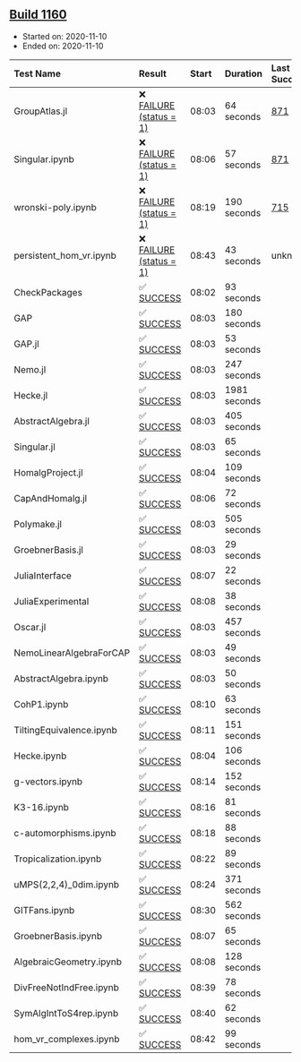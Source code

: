 ## [Build 1160](https://oscarci.mathematik.uni-kl.de/job/oscar-stable/1160/)

* Started on: 2020-11-10
* Ended on: 2020-11-10

| Test Name    | Result | Start | Duration | Last Success | First Failure |
|:-------------|:-------|:------|:---------|:-------------|:--------------|
| GroupAtlas.jl | ❌ [FAILURE (status = 1)](https://oscarci.mathematik.uni-kl.de/job/oscar-stable/1160/artifact/logs/build-1160/GroupAtlas.jl.log) | 08:03 | 64 seconds | [871](https://oscarci.mathematik.uni-kl.de/job/oscar-stable/871/) | [872](https://oscarci.mathematik.uni-kl.de/job/oscar-stable/872/) |
| Singular.ipynb | ❌ [FAILURE (status = 1)](https://oscarci.mathematik.uni-kl.de/job/oscar-stable/1160/artifact/logs/build-1160/Singular.ipynb.log) | 08:06 | 57 seconds | [871](https://oscarci.mathematik.uni-kl.de/job/oscar-stable/871/) | [872](https://oscarci.mathematik.uni-kl.de/job/oscar-stable/872/) |
| wronski-poly.ipynb | ❌ [FAILURE (status = 1)](https://oscarci.mathematik.uni-kl.de/job/oscar-stable/1160/artifact/logs/build-1160/wronski-poly.ipynb.log) | 08:19 | 190 seconds | [715](https://oscarci.mathematik.uni-kl.de/job/oscar-stable/715/) | [716](https://oscarci.mathematik.uni-kl.de/job/oscar-stable/716/) |
| persistent_hom_vr.ipynb | ❌ [FAILURE (status = 1)](https://oscarci.mathematik.uni-kl.de/job/oscar-stable/1160/artifact/logs/build-1160/persistent_hom_vr.ipynb.log) | 08:43 | 43 seconds | unknown | unknown |
| CheckPackages | ✅ [SUCCESS](https://oscarci.mathematik.uni-kl.de/job/oscar-stable/1160/artifact/logs/build-1160/CheckPackages.log) | 08:02 | 93 seconds |  |  |
| GAP | ✅ [SUCCESS](https://oscarci.mathematik.uni-kl.de/job/oscar-stable/1160/artifact/logs/build-1160/GAP.log) | 08:03 | 180 seconds |  |  |
| GAP.jl | ✅ [SUCCESS](https://oscarci.mathematik.uni-kl.de/job/oscar-stable/1160/artifact/logs/build-1160/GAP.jl.log) | 08:03 | 53 seconds |  |  |
| Nemo.jl | ✅ [SUCCESS](https://oscarci.mathematik.uni-kl.de/job/oscar-stable/1160/artifact/logs/build-1160/Nemo.jl.log) | 08:03 | 247 seconds |  |  |
| Hecke.jl | ✅ [SUCCESS](https://oscarci.mathematik.uni-kl.de/job/oscar-stable/1160/artifact/logs/build-1160/Hecke.jl.log) | 08:03 | 1981 seconds |  |  |
| AbstractAlgebra.jl | ✅ [SUCCESS](https://oscarci.mathematik.uni-kl.de/job/oscar-stable/1160/artifact/logs/build-1160/AbstractAlgebra.jl.log) | 08:03 | 405 seconds |  |  |
| Singular.jl | ✅ [SUCCESS](https://oscarci.mathematik.uni-kl.de/job/oscar-stable/1160/artifact/logs/build-1160/Singular.jl.log) | 08:03 | 65 seconds |  |  |
| HomalgProject.jl | ✅ [SUCCESS](https://oscarci.mathematik.uni-kl.de/job/oscar-stable/1160/artifact/logs/build-1160/HomalgProject.jl.log) | 08:04 | 109 seconds |  |  |
| CapAndHomalg.jl | ✅ [SUCCESS](https://oscarci.mathematik.uni-kl.de/job/oscar-stable/1160/artifact/logs/build-1160/CapAndHomalg.jl.log) | 08:06 | 72 seconds |  |  |
| Polymake.jl | ✅ [SUCCESS](https://oscarci.mathematik.uni-kl.de/job/oscar-stable/1160/artifact/logs/build-1160/Polymake.jl.log) | 08:03 | 505 seconds |  |  |
| GroebnerBasis.jl | ✅ [SUCCESS](https://oscarci.mathematik.uni-kl.de/job/oscar-stable/1160/artifact/logs/build-1160/GroebnerBasis.jl.log) | 08:03 | 29 seconds |  |  |
| JuliaInterface | ✅ [SUCCESS](https://oscarci.mathematik.uni-kl.de/job/oscar-stable/1160/artifact/logs/build-1160/JuliaInterface.log) | 08:07 | 22 seconds |  |  |
| JuliaExperimental | ✅ [SUCCESS](https://oscarci.mathematik.uni-kl.de/job/oscar-stable/1160/artifact/logs/build-1160/JuliaExperimental.log) | 08:08 | 38 seconds |  |  |
| Oscar.jl | ✅ [SUCCESS](https://oscarci.mathematik.uni-kl.de/job/oscar-stable/1160/artifact/logs/build-1160/Oscar.jl.log) | 08:03 | 457 seconds |  |  |
| NemoLinearAlgebraForCAP | ✅ [SUCCESS](https://oscarci.mathematik.uni-kl.de/job/oscar-stable/1160/artifact/logs/build-1160/NemoLinearAlgebraForCAP.log) | 08:03 | 49 seconds |  |  |
| AbstractAlgebra.ipynb | ✅ [SUCCESS](https://oscarci.mathematik.uni-kl.de/job/oscar-stable/1160/artifact/logs/build-1160/AbstractAlgebra.ipynb.log) | 08:03 | 50 seconds |  |  |
| CohP1.ipynb | ✅ [SUCCESS](https://oscarci.mathematik.uni-kl.de/job/oscar-stable/1160/artifact/logs/build-1160/CohP1.ipynb.log) | 08:10 | 63 seconds |  |  |
| TiltingEquivalence.ipynb | ✅ [SUCCESS](https://oscarci.mathematik.uni-kl.de/job/oscar-stable/1160/artifact/logs/build-1160/TiltingEquivalence.ipynb.log) | 08:11 | 151 seconds |  |  |
| Hecke.ipynb | ✅ [SUCCESS](https://oscarci.mathematik.uni-kl.de/job/oscar-stable/1160/artifact/logs/build-1160/Hecke.ipynb.log) | 08:04 | 106 seconds |  |  |
| g-vectors.ipynb | ✅ [SUCCESS](https://oscarci.mathematik.uni-kl.de/job/oscar-stable/1160/artifact/logs/build-1160/g-vectors.ipynb.log) | 08:14 | 152 seconds |  |  |
| K3-16.ipynb | ✅ [SUCCESS](https://oscarci.mathematik.uni-kl.de/job/oscar-stable/1160/artifact/logs/build-1160/K3-16.ipynb.log) | 08:16 | 81 seconds |  |  |
| c-automorphisms.ipynb | ✅ [SUCCESS](https://oscarci.mathematik.uni-kl.de/job/oscar-stable/1160/artifact/logs/build-1160/c-automorphisms.ipynb.log) | 08:18 | 88 seconds |  |  |
| Tropicalization.ipynb | ✅ [SUCCESS](https://oscarci.mathematik.uni-kl.de/job/oscar-stable/1160/artifact/logs/build-1160/Tropicalization.ipynb.log) | 08:22 | 89 seconds |  |  |
| uMPS(2,2,4)_0dim.ipynb | ✅ [SUCCESS](https://oscarci.mathematik.uni-kl.de/job/oscar-stable/1160/artifact/logs/build-1160/uMPS-2-2-4-_0dim.ipynb.log) | 08:24 | 371 seconds |  |  |
| GITFans.ipynb | ✅ [SUCCESS](https://oscarci.mathematik.uni-kl.de/job/oscar-stable/1160/artifact/logs/build-1160/GITFans.ipynb.log) | 08:30 | 562 seconds |  |  |
| GroebnerBasis.ipynb | ✅ [SUCCESS](https://oscarci.mathematik.uni-kl.de/job/oscar-stable/1160/artifact/logs/build-1160/GroebnerBasis.ipynb.log) | 08:07 | 65 seconds |  |  |
| AlgebraicGeometry.ipynb | ✅ [SUCCESS](https://oscarci.mathematik.uni-kl.de/job/oscar-stable/1160/artifact/logs/build-1160/AlgebraicGeometry.ipynb.log) | 08:08 | 128 seconds |  |  |
| DivFreeNotIndFree.ipynb | ✅ [SUCCESS](https://oscarci.mathematik.uni-kl.de/job/oscar-stable/1160/artifact/logs/build-1160/DivFreeNotIndFree.ipynb.log) | 08:39 | 78 seconds |  |  |
| SymAlgIntToS4rep.ipynb | ✅ [SUCCESS](https://oscarci.mathematik.uni-kl.de/job/oscar-stable/1160/artifact/logs/build-1160/SymAlgIntToS4rep.ipynb.log) | 08:40 | 62 seconds |  |  |
| hom_vr_complexes.ipynb | ✅ [SUCCESS](https://oscarci.mathematik.uni-kl.de/job/oscar-stable/1160/artifact/logs/build-1160/hom_vr_complexes.ipynb.log) | 08:42 | 99 seconds |  |  |

